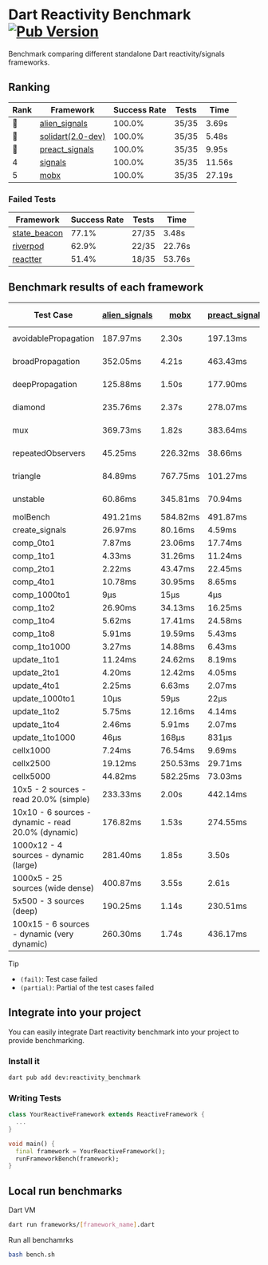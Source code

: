 # Dart Reactivity Benchmark [![Pub Version](https://img.shields.io/pub/v/reactivity_benchmark)](https://pub.dev/packages/reactivity_benchmark)

Benchmark comparing different standalone Dart reactivity/signals frameworks.

## Ranking

<!-- ranking start -->
| Rank | Framework | Success Rate | Tests | Time |
|------|-----------|--------------|-------|------|
| 🥇 | [alien_signals](https://github.com/medz/alien-signals-dart) | 100.0% | 35/35 | 3.69s |
| 🥈 | [solidart(2.0-dev)](https://github.com/nank1ro/solidart/tree/dev) | 100.0% | 35/35 | 5.48s |
| 🥉 | [preact_signals](https://pub.dev/packages/preact_signals) | 100.0% | 35/35 | 9.95s |
| 4 | [signals](https://github.com/rodydavis/signals.dart) | 100.0% | 35/35 | 11.56s |
| 5 | [mobx](https://github.com/mobxjs/mobx.dart) | 100.0% | 35/35 | 27.19s |

<!-- ranking end -->

### **Failed Tests**

<!-- fail start -->
| Framework | Success Rate | Tests | Time |
|-----------|--------------|-------|------|
| [state_beacon](https://github.com/jinyus/dart_beacon) | 77.1% | 27/35 | 3.48s |
| [riverpod](https://github.com/rrousselGit/riverpod) | 62.9% | 22/35 | 22.76s |
| [reactter](https://github.com/2devs-team/reactter) | 51.4% | 18/35 | 53.76s |

<!-- fail end -->

## Benchmark results of each framework

<!-- test-case start -->
| Test Case | [alien_signals](https://github.com/medz/alien-signals-dart) | [mobx](https://github.com/mobxjs/mobx.dart) | [preact_signals](https://pub.dev/packages/preact_signals) | [reactter](https://github.com/2devs-team/reactter) | [riverpod](https://github.com/rrousselGit/riverpod) | [signals](https://github.com/rodydavis/signals.dart) | [solidart(2.0-dev)](https://github.com/nank1ro/solidart/tree/dev) | [state_beacon](https://github.com/jinyus/dart_beacon) |
|---|---|---|---|---|---|---|---|---|
| avoidablePropagation | 187.97ms | 2.30s | 197.13ms | 1.25s | 1.37s | 210.23ms | 274.78ms | 154.57ms (fail) |
| broadPropagation | 352.05ms | 4.21s | 463.43ms | 4.99s | 81.06ms (fail) | 472.37ms | 506.44ms | 6.08ms (fail) |
| deepPropagation | 125.88ms | 1.50s | 177.90ms | 4.00s | 1.87s (fail) | 186.59ms | 175.54ms | 140.27ms (fail) |
| diamond | 235.76ms | 2.37s | 278.07ms | 14.03s (fail) | 2.56s (fail) | 298.29ms | 352.93ms | 195.46ms (fail) |
| mux | 369.73ms | 1.82s | 383.64ms | 1.02s | 566.99ms (fail) | 418.97ms | 469.99ms | 190.35ms (fail) |
| repeatedObservers | 45.25ms | 226.32ms | 38.66ms | 9.74s | 383.89ms (fail) | 46.70ms | 81.56ms | 52.37ms (fail) |
| triangle | 84.89ms | 767.75ms | 101.27ms | 4.52s | 917.44ms (fail) | 105.57ms | 117.00ms | 77.59ms (fail) |
| unstable | 60.86ms | 345.81ms | 70.94ms | 7.64s | 627.44ms (fail) | 76.29ms | 94.82ms | 336.38ms (fail) |
| molBench | 491.21ms | 584.82ms | 491.87ms | 5.90s | 12.02ms | 488.42ms | 495.22ms | 1.26ms |
| create_signals | 26.97ms | 80.16ms | 4.59ms | 13.34ms | 23.04ms | 25.00ms | 73.40ms | 64.90ms |
| comp_0to1 | 7.87ms | 23.06ms | 17.74ms | 13.68ms | 13.36ms | 11.71ms | 26.92ms | 56.24ms |
| comp_1to1 | 4.33ms | 31.26ms | 11.24ms | 99.56ms | 23.25ms | 26.99ms | 27.64ms | 54.54ms |
| comp_2to1 | 2.22ms | 43.47ms | 22.45ms | 72.37ms | 24.03ms | 9.09ms | 27.17ms | 36.19ms |
| comp_4to1 | 10.78ms | 30.95ms | 8.65ms | 85.23ms | 5.82ms | 1.99ms | 18.37ms | 16.22ms |
| comp_1000to1 | 9μs | 15μs | 4μs | 59.32ms | 3μs | 5μs | 15μs | 42μs |
| comp_1to2 | 26.90ms | 34.13ms | 16.25ms | 66.89ms | 10.74ms | 23.17ms | 37.24ms | 46.63ms |
| comp_1to4 | 5.62ms | 17.41ms | 24.58ms | 99.18ms | 25.08ms | 9.51ms | 20.18ms | 45.02ms |
| comp_1to8 | 5.91ms | 19.59ms | 5.43ms | 116.37ms | 5.48ms | 9.50ms | 21.11ms | 45.49ms |
| comp_1to1000 | 3.27ms | 14.88ms | 6.43ms | 47.90ms | 4.40ms | 7.51ms | 14.83ms | 39.28ms |
| update_1to1 | 11.24ms | 24.62ms | 8.19ms | N/A | 81.78ms | 9.37ms | 16.26ms | 5.74ms |
| update_2to1 | 4.20ms | 12.42ms | 4.05ms | N/A | 42.34ms | 4.55ms | 7.93ms | 2.90ms |
| update_4to1 | 2.25ms | 6.63ms | 2.07ms | N/A | 20.59ms | 2.34ms | 4.04ms | 1.45ms |
| update_1000to1 | 10μs | 59μs | 22μs | N/A | 172μs | 23μs | 40μs | 15μs |
| update_1to2 | 5.75ms | 12.16ms | 4.14ms | N/A | 42.84ms | 4.85ms | 8.06ms | 2.95ms |
| update_1to4 | 2.46ms | 5.91ms | 2.07ms | N/A | 21.82ms | 2.33ms | 4.04ms | 1.46ms |
| update_1to1000 | 46μs | 168μs | 831μs | N/A | 121μs | 45μs | 150μs | 382μs |
| cellx1000 | 7.24ms | 76.54ms | 9.69ms | N/A | N/A | 9.75ms | 12.61ms | 5.43ms |
| cellx2500 | 19.12ms | 250.53ms | 29.71ms | N/A | N/A | 33.34ms | 40.00ms | 25.72ms |
| cellx5000 | 44.82ms | 582.25ms | 73.03ms | N/A | N/A | 71.84ms | 132.32ms | 80.10ms |
| 10x5 - 2 sources - read 20.0% (simple) | 233.33ms | 2.00s | 442.14ms | N/A | 2.32s | 507.77ms | 418.39ms | 240.55ms |
| 10x10 - 6 sources - dynamic - read 20.0% (dynamic) | 176.82ms | 1.53s | 274.55ms | N/A | 1.53s (partial) | 278.64ms | 257.49ms | 207.03ms |
| 1000x12 - 4 sources - dynamic (large) | 281.40ms | 1.85s | 3.50s | N/A | 2.61s (partial) | 3.97s | 473.64ms | 362.39ms |
| 1000x5 - 25 sources (wide dense) | 400.87ms | 3.55s | 2.61s | N/A | 4.41s | 3.53s | 611.50ms | 512.37ms |
| 5x500 - 3 sources (deep) | 190.25ms | 1.14s | 230.51ms | N/A | 1.36s | 227.14ms | 265.51ms | 206.76ms |
| 100x15 - 6 sources - dynamic (very dynamic) | 260.30ms | 1.74s | 436.17ms | N/A | 1.80s (partial) | 486.29ms | 389.82ms | 261.73ms |

<!-- test-case end -->

> [!TIP]
> - `(fail)`: Test case failed
> - `(partial)`: Partial of the test cases failed

## Integrate into your project

You can easily integrate Dart reactivity benchmark into your project to provide benchmarking.

### Install it

```bash
dart pub add dev:reactivity_benchmark
```

### Writing Tests

```dart
class YourReactiveFramework extends ReactiveFramework {
  ...
}

void main() {
  final framework = YourReactiveFramework();
  runFrameworkBench(framework);
}
```

## Local run benchmarks

Dart VM
```bash
dart run frameworks/[framework_name].dart
```

Run all benchamrks
```bash
bash bench.sh
```
